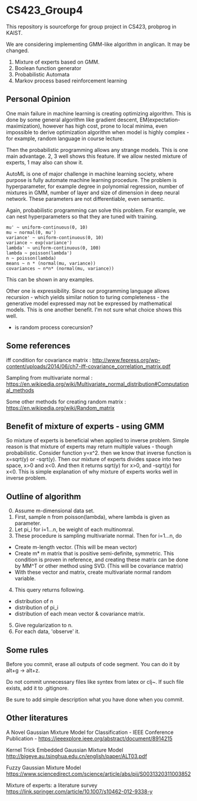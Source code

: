 # CS423_Group4
This repository is sourceforge for group project in CS423, probprog in KAIST.

We are considering implementing GMM-like algorithm in anglican. It may be changed.

1. Mixture of experts based on GMM.
2. Boolean function generator
3. Probabilistic Automata
4. Markov process based reinforcement learning

## Personal Opinion

One main failure in machine learning is creating optimizing algorithm. This is done by some general algorithm like gradient descent, EM(expectation-maximization), however has high cost, prone to local minima, even impossible to derive optimization algorithm when model is highly complex - for example, random language in course lecture. 

Then the probabilistic programming allows any strange models. This is one main advantage. 2, 3 well shows this feature. If we allow nested mixture of experts, 1 may also can show it.

AutoML is one of major challenge in machine learning society, where purpose is fully automate machine learning procedure. The problem is hyperparameter, for example degree in polynomial regression, number of mixtures in GMM, number of layer and size of dimension in deep neural network. These parameters are not differentiable, even semantic. 

Again, probabilistic programming can solve this problem. For example, we can nest hyperparameters so that they are tuned with training.
```
mu' ~ uniform-continuous(0, 10)
mu ~ normal(0, mu')
variance' ~ uniform-continuous(0, 10)
variance ~ exp(variance')
lambda' ~ uniform-continuous(0, 100)
lambda ~ poisson(lambda')
n ~ poisson(lambda)
means ~ n * (normal(mu, variance))
covariances ~ n*n* (normal(mu, variance))
```

This can be shown in any examples.

Other one is expressibility. Since our programming language allows recursion - which yields similar notion to turing completeness - the generative model expressed may not be expressed by mathematical models. This is one another benefit. I'm not sure what choice shows this well.

- is random process corecursion?
## Some references
iff condition for covariance matrix : <http://www.fepress.org/wp-content/uploads/2014/06/ch7-iff-covariance_correlation_matrix.pdf>

Sampling from multivariate normal : <https://en.wikipedia.org/wiki/Multivariate_normal_distribution#Computational_methods>

Some other methods for creating random matrix : <https://en.wikipedia.org/wiki/Random_matrix>

## Benefit of mixture of experts - using GMM

So mixture of experts is beneficial when applied to inverse problem. Simple reason is that mixture of experts may return multiple values - though probabilistic. Consider function y=x^2. then we know that inverse function is x=sqrt(y) or -sqrt(y). Then our mixture of experts divides space into two space, x>0 and x<0. And then it returns sqrt(y) for x>0, and -sqrt(y) for x<0. This is simple explanation of why mixture of experts works well in inverse problem.

## Outline of algorithm
0. Assume m-dimensional data set.
1. First, sample n from poisson(lambda), where lambda is given as parameter.
2. Let pi_i for i=1...n, be weight of each multinomral.
3. These procedure is sampling multivariate normal. Then for i=1...n, do
  - Create m-length vector. (This will be mean vector)
  - Create m* m matrix that is positive semi-definite, symmetric. This condition is proven in reference, and creating these matrix can be done by MM^T or other method using SVD. (This will be covariance matrix)
  - With these vector and matrix, create multivariate normal random variable.
4. This query returns following.
  - distribution of n
  - distribution of pi_i
  - distribution of each mean vector & covariance matrix.
5. Give regularization to n.
6. For each data, 'observe' it.

## Some rules
Before you commit, erase all outputs of code segment. You can do it by alt+g -> alt+z.

Do not commit unnecessary files like syntex from latex or clj~. If such file exists, add it to .gitignore.

Be sure to add simple description what you have done when you commit.

## Other literatures

A Novel Gaussian Mixture Model for Classification - IEEE Conference Publication - <https://ieeexplore.ieee.org/abstract/document/8914215>

Kernel Trick Embedded Gaussian Mixture Model <http://bigeye.au.tsinghua.edu.cn/english/paper/ALT03.pdf>

Fuzzy Gaussian Mixture Model <https://www.sciencedirect.com/science/article/abs/pii/S0031320311003852>

Mixture of experts: a literature survey <https://link.springer.com/article/10.1007/s10462-012-9338-y>
